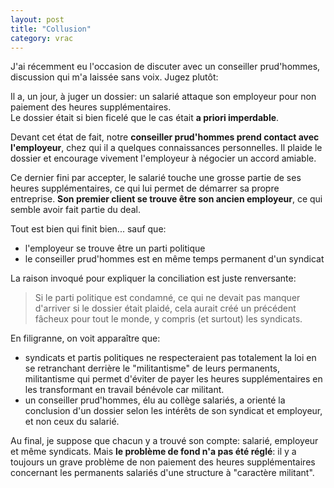 ```yaml
---
layout: post
title: "Collusion"
category: vrac
---
```


J'ai récemment eu l'occasion de discuter avec un conseiller prud'hommes, discussion qui m'a laissée sans voix. Jugez plutôt:  

Il a, un jour, à juger un dossier: un salarié attaque son employeur pour non paiement des heures supplémentaires.  
Le dossier était si bien ficelé que le cas était __a priori imperdable__.

Devant cet état de fait, notre __conseiller prud'hommes prend contact avec l'employeur__, chez qui il a quelques connaissances personnelles. Il plaide le dossier et encourage vivement l'employeur à négocier un accord amiable.

Ce dernier fini par accepter, le salarié touche une grosse partie de ses heures supplémentaires, ce qui lui permet de démarrer sa propre entreprise. __Son premier client se trouve être son ancien employeur__, ce qui semble avoir fait partie du deal.

Tout est bien qui finit bien... sauf que:

- l'employeur se trouve être un parti politique
- le conseiller prud'hommes est en même temps permanent d'un syndicat

La raison invoqué pour expliquer la conciliation est juste renversante:

> Si le parti politique est condamné, ce qui ne devait pas manquer d'arriver si
  le dossier était plaidé, cela aurait créé un précédent fâcheux pour tout le
  monde, y compris (et surtout) les syndicats.

En filigranne, on voit apparaître que:

* syndicats et partis politiques ne respecteraient pas totalement la loi en se retranchant derrière le "militantisme" de leurs permanents, militantisme qui permet d'éviter de payer les heures supplémentaires en les transformant en travail bénévole car militant.
* un conseiller prud'hommes, élu au collège salariés, a orienté la conclusion d'un dossier selon les intérêts de son syndicat et employeur, et non ceux du salarié.

Au final, je suppose que chacun y a trouvé son compte: salarié, employeur et même syndicats.
Mais __le problème de fond n'a pas été réglé__: il y a toujours un grave problème de non paiement des heures supplémentaires concernant les permanents salariés d'une structure à "caractère militant".
